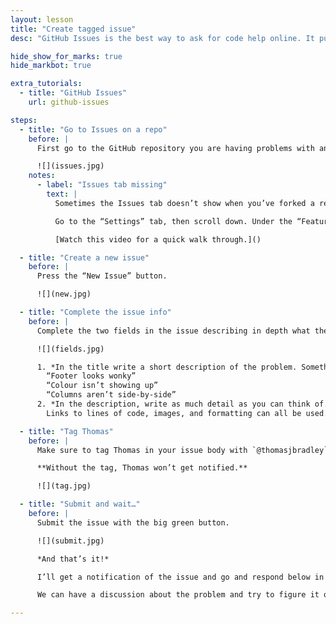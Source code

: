 ```yaml
---
layout: lesson
title: "Create tagged issue"
desc: "GitHub Issues is the best way to ask for code help online. It puts the question alongside the code for easy reference."

hide_show_for_marks: true
hide_markbot: true

extra_tutorials:
  - title: "GitHub Issues"
    url: github-issues

steps:
  - title: "Go to Issues on a repo"
    before: |
      First go to the GitHub repository you are having problems with and press “Issues”.

      ![](issues.jpg)
    notes:
      - label: "Issues tab missing"
        text: |
          Sometimes the Issues tab doesn’t show when you’ve forked a repository—if that’s the case we just need to turn the Issues tab back on.

          Go to the “Settings” tab, then scroll down. Under the “Features” heading there should be an “Issues” checkbox you can enable.

          [Watch this video for a quick walk through.]()

  - title: "Create a new issue"
    before: |
      Press the “New Issue” button.

      ![](new.jpg)

  - title: "Complete the issue info"
    before: |
      Complete the two fields in the issue describing in depth what the problem is.

      ![](fields.jpg)

      1. *In the title write a short description of the problem. Something like:*
        “Footer looks wonky”
        “Colour isn’t showing up”
        “Columns aren’t side-by-side”
      2. *In the description, write as much detail as you can think of.*
        Links to lines of code, images, and formatting can all be used. [Check out the videos & tutorials for more details](/topics/github-issues/).

  - title: "Tag Thomas"
    before: |
      Make sure to tag Thomas in your issue body with `@thomasjbradley`

      **Without the tag, Thomas won’t get notified.**

      ![](tag.jpg)

  - title: "Submit and wait…"
    before: |
      Submit the issue with the big green button.

      ![](submit.jpg)

      *And that’s it!*

      I’ll get a notification of the issue and go and respond below in the comment section.

      We can have a discussion about the problem and try to figure it out.

---
```

